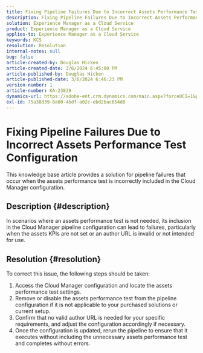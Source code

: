 ```yaml
---
title: Fixing Pipeline Failures Due to Incorrect Assets Performance Test Configuration
description: Fixing Pipeline Failures Due to Incorrect Assets Performance Test Configuration
solution: Experience Manager as a Cloud Service
product: Experience Manager as a Cloud Service
applies-to: Experience Manager as a Cloud Service
keywords: KCS
resolution: Resolution
internal-notes: null
bug: false
article-created-by: Douglas Hicken
article-created-date: 3/6/2024 6:45:00 PM
article-published-by: Douglas Hicken
article-published-date: 3/6/2024 6:46:23 PM
version-number: 1
article-number: KA-23839
dynamics-url: https://adobe-ent.crm.dynamics.com/main.aspx?forceUCI=1&pagetype=entityrecord&etn=knowledgearticle&id=f534b49e-e9db-ee11-904d-6045bd006793
exl-id: 75a38d39-8a00-4bdf-a02c-ebd2bac654d8
---
```

# Fixing Pipeline Failures Due to Incorrect Assets Performance Test Configuration


This knowledge base article provides a solution for pipeline failures that occur when the assets performance test is incorrectly included in the Cloud Manager configuration.

## Description {#description}

In scenarios where an assets performance test is not needed, its inclusion in the Cloud Manager pipeline configuration can lead to failures, particularly when the assets KPIs are not set or an author URL is invalid or not intended for use.

## Resolution {#resolution}


To correct this issue, the following steps should be taken:
1. Access the Cloud Manager configuration and locate the assets performance test settings.
2. Remove or disable the assets performance test from the pipeline configuration if it is not applicable to your purchased solutions or current setup.
3. Confirm that no valid author URL is needed for your specific requirements, and adjust the configuration accordingly if necessary.
4. Once the configuration is updated, rerun the pipeline to ensure that it executes without including the unnecessary assets performance test and completes without errors.
